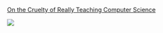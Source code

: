 [On the Cruelty of Really Teaching Computer Science](https://www.cs.utexas.edu/users/EWD/transcriptions/EWD10xx/EWD1036.html)

<a>
  <img align="center" src="https://github-readme-stats.vercel.app/api?username=samwalls&hide=issues&theme=onedark&count_private=trueinclude_all_commits"/>
</a>
